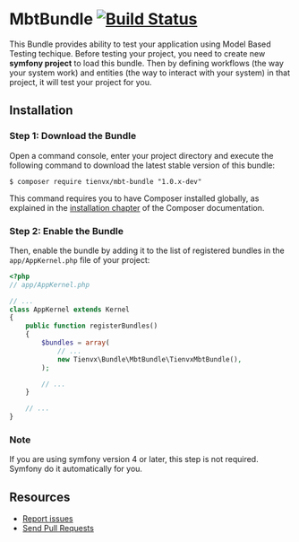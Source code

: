 # MbtBundle [![Build Status](https://travis-ci.org/tienvx/mbt-bundle.svg?branch=master)](https://travis-ci.org/tienvx/mbt-bundle)

This Bundle provides ability to test your application using Model Based Testing
techique. Before testing your project, you need to create new **symfony project**
to load this bundle. Then by defining workflows (the way your system work) and
entities (the way to interact with your system) in that project, it will test
your project for you.

## Installation

### Step 1: Download the Bundle

Open a command console, enter your project directory and execute the
following command to download the latest stable version of this bundle:

```console
$ composer require tienvx/mbt-bundle "1.0.x-dev"
```

This command requires you to have Composer installed globally, as explained
in the [installation chapter](https://getcomposer.org/doc/00-intro.md)
of the Composer documentation.

### Step 2: Enable the Bundle

Then, enable the bundle by adding it to the list of registered bundles
in the `app/AppKernel.php` file of your project:

```php
<?php
// app/AppKernel.php

// ...
class AppKernel extends Kernel
{
    public function registerBundles()
    {
        $bundles = array(
            // ...
            new Tienvx\Bundle\MbtBundle\TienvxMbtBundle(),
        );

        // ...
    }

    // ...
}
```

### Note
If you are using symfony version 4 or later, this step is not required. Symfony do it
automatically for you.

## Resources

  * [Report issues](https://github.com/tienvx/mbt-bundle/issues)
  * [Send Pull Requests](https://github.com/tienvx/mbt-bundle/pulls)
